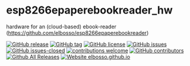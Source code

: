 # esp8266epaperebookreader_hw
hardware for an (cloud-based) ebook-reader (https://github.com/elbosso/esp8266epaperebookreader)

<!---
[![start with why](https://img.shields.io/badge/start%20with-why%3F-brightgreen.svg?style=flat)](http://www.ted.com/talks/simon_sinek_how_great_leaders_inspire_action)
--->
[![GitHub release](https://img.shields.io/github/release/elbosso/esp8266epaperebookreader_hw/all.svg?maxAge=1)](https://GitHub.com/elbosso/esp8266epaperebookreader_hw/releases/)
[![GitHub tag](https://img.shields.io/github/tag/elbosso/esp8266epaperebookreader_hw.svg)](https://GitHub.com/elbosso/esp8266epaperebookreader_hw/tags/)
[![GitHub license](https://img.shields.io/github/license/elbosso/esp8266epaperebookreader_hw.svg)](https://github.com/elbosso/esp8266epaperebookreader_hw/blob/master/LICENSE)
[![GitHub issues](https://img.shields.io/github/issues/elbosso/esp8266epaperebookreader_hw.svg)](https://GitHub.com/elbosso/esp8266epaperebookreader_hw/issues/)
[![GitHub issues-closed](https://img.shields.io/github/issues-closed/elbosso/esp8266epaperebookreader_hw.svg)](https://GitHub.com/elbosso/esp8266epaperebookreader_hw/issues?q=is%3Aissue+is%3Aclosed)
[![contributions welcome](https://img.shields.io/badge/contributions-welcome-brightgreen.svg?style=flat)](https://github.com/elbosso/esp8266epaperebookreader_hw/issues)
[![GitHub contributors](https://img.shields.io/github/contributors/elbosso/esp8266epaperebookreader_hw.svg)](https://GitHub.com/elbosso/esp8266epaperebookreader_hw/graphs/contributors/)
[![Github All Releases](https://img.shields.io/github/downloads/elbosso/esp8266epaperebookreader_hw/total.svg)](https://github.com/elbosso/esp8266epaperebookreader_hw)
[![Website elbosso.github.io](https://img.shields.io/website-up-down-green-red/https/elbosso.github.io.svg)](https://elbosso.github.io/)
